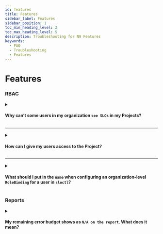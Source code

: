 ```yaml
---
id: features
title: Features
sidebar_label: Features
sidebar_position: 1
toc_min_heading_level: 2
toc_max_heading_level: 5
description: Troubleshooting for N9 Features
keywords:
  - FAQ
  - Troubleshooting
  - Features
---
```


# Features

<h3> RBAC </h3>

<details>
  <summary>

  #### Why can’t some users in my organization <code>see SLOs</code> in my Projects?
  </summary>
  <div>
      <ul>
        <li>The default role for all new users in Nobl9 is Organization User (unless a different default role has been set for your organization). This means that if you create a new Project as an Organization Admin, users who reside in your organization will not see the Project in their Project list (<b>Catalog</b> > <b>Projects</b>) or any SLOs related to this Project. For more information, refer to the <a href="https://docs.nobl9.com/Features/RBAC/" target="blank"> Role-Based Access Control | Nobl9 Documentation</a>.</li>
      </ul>
  </div>
</details>

<hr/>

<details>
  <summary>

  #### How can I give my users access to the Project?
  </summary>
  <div>
      <ul>
        <li>There are two methods in which you can give your users access to the Project, and all resources that are related to it:
        <ul>
          <li><b>From the Organization level</b>: change the organization roles of the users to Organization Viewer. This way, they will be able to see all Projects (and their related resources) within your organization. Keep in mind that Organization viewers can’t create new Projects.</li>
          <li><b>From the Project level</b>: when you create a Project, assign users from <b>Settings</b> > <b>Users</b>. Add the project to the relevant users from the level of the Settings pane and assign appropriate project roles to them.</li>
          </ul>
          </li>
      </ul>
  </div>
</details>

<hr/>

<details>
  <summary>

  #### What should I put in the <code>name</code> when configuring an organization-level <code>RoleBinding</code> for a user in <code>sloctl</code>?
  </summary>
  <div>
      <ul>
        <li><code>name</code> field is a string that can contain at most 63 characters and only lowercase alphanumeric characters or <code>-</code>. It must start and end with an alphanumeric character.
        <ul>
        <li>If you create <code>RoleBinding</code> manually with <code>sloctl</code>, you can put any valid string for the <code>name</code>.</li>
       <li>The <code>name</code> must be unique within an Organization (for the Organization roles) or within a Project (for the Project roles).</li>
       <li><code>RoleBinding</code> created with <code>sloctl</code> can be edited in Nobl9 UI. If you create <code>project-owner-adam</code> with <code>sloctl</code>, this object is then available on the <b>Settings</b> > <b>Users</b> tab list. Then, you can edit <code>project-owner-adam</code> object on the <b>Users</b> list.</li>
       <li>If you configure a role in the UI first, it will generate a UUID for a name and you need to get the <code>rolebinding</code> through <code>sloctl</code>.</li>
      </ul>
      For more details on <code>RoleBinding</code>, refer to the <a href="https://docs.nobl9.com/Features/RBAC/role-binding-yaml/" target=" blank"> Role Binding - YAML | Nobl9 Documentation </a>.
      For more information on naming conventions, refer to the <a href="https://docs.nobl9.com/yaml-guide/" target=" blank"> YAML guide | Nobl9 Documentation </a>.
        </li>
      </ul>
  </div>
</details>

<h3> Reports </h3>

<details>
  <summary>

  #### My remaining error budget shows as <code>N/A on the report</code>. What does it mean?
  </summary>
  <div>
      <ul>
        <li>This means that there is no data for the current time window.</li>
      </ul>
  </div>
</details>
